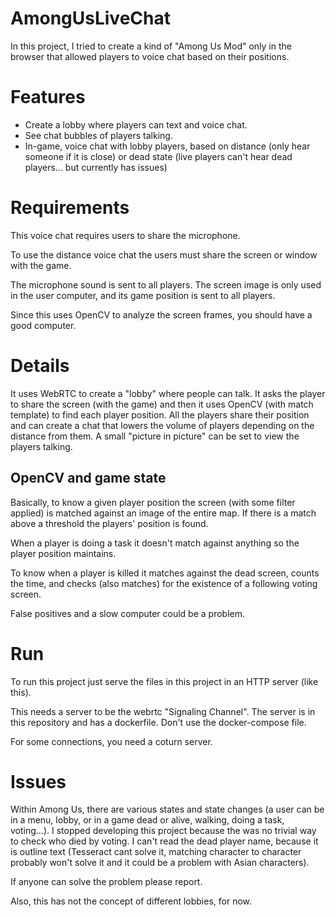 # AmongUsLiveChat

In this project, I tried to create a kind of "Among Us Mod" only in the browser that allowed players to voice chat based on their positions.

# Features
 - Create a lobby where players can text and voice chat.
 - See chat bubbles of players talking.
 - In-game, voice chat with lobby players, based on distance (only hear someone if it is close) or dead state (live players can't hear dead players... but currently has issues)

# Requirements
This voice chat requires users to share the microphone.

To use the distance voice chat the users must share the screen or window with the game.

The microphone sound is sent to all players. The screen image is only used in the user computer, and its game position is sent to all players.

Since this uses OpenCV to analyze the screen frames, you should have a good computer.

# Details
It uses WebRTC to create a "lobby" where people can talk.
It asks the player to share the screen (with the game) and then it uses OpenCV (with match template) to find each player position.
All the players share their position and can create a chat that lowers the volume of players depending on the distance from them.
A small "picture in picture" can be set to view the players talking.

## OpenCV and game state
Basically, to know a given player position the screen (with some filter applied) is matched against an image of the entire map.
If there is a match above a threshold the players' position is found.

When a player is doing a task it doesn't match against anything so the player position maintains.

To know when a player is killed it matches against the dead screen, counts the time, and checks (also matches) for the existence of a following voting screen.

False positives and a slow computer could be a problem.

# Run
To run this project just serve the files in this project in an HTTP server (like this).

This needs a server to be the webrtc "Signaling Channel". The server is in this repository and has a dockerfile. Don't use the docker-compose file.

For some connections, you need a coturn server.

# Issues
Within Among Us, there are various states and state changes (a user can be in a menu, lobby, or in a game dead or alive, walking, doing a task, voting...).
I stopped developing this project because the was no trivial way to check who died by voting.
I can't read the dead player name, because it is outline text (Tesseract cant solve it, matching character to character probably won't solve it and it could be a problem with Asian characters).

If anyone can solve the problem please report.

Also, this has not the concept of different lobbies, for now.
